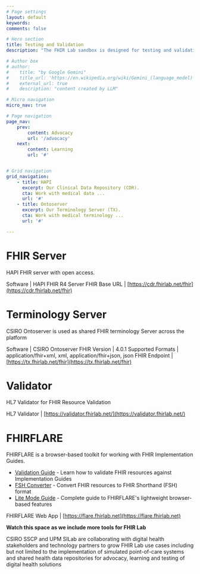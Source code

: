 ```yaml
---
# Page settings
layout: default
keywords:
comments: false

# Hero section
title: Testing and Validation
description: "The FHIR Lab sandbox is designed for testing and validation of standards-based digital health solutions. You can use the available resources below to test your applications and workflows. Please do not use or store real patient health information (PHI) or identifiable data. We strongly advice to use synthetic data exclusively for testing, validation, and learning."

# Author box
# author:
#    title: "by Google Gemini"
#    title_url: 'https://en.wikipedia.org/wiki/Gemini_(language_model)'
#    external_url: true
#    description: "content created by LLM"

# Micro navigation
micro_nav: true

# Page navigation
page_nav:
    prev:
        content: Advocacy
        url: '/advocacy'
    next:
        content: Learning
        url: '#'


# Grid navigation
grid_navigation:
    - title: HAPI
      excerpt: Our Clinical Data Repository (CDR).
      cta: Work with medical data ...
      url: '#'
    - title: Ontoserver
      excerpt: Our Terminology Server (TX).
      cta: Work with medical terminology ...
      url: '#'

---
```

# FHIR Server

   HAPI FHIR server with open access.

   Software | HAPI FHIR R4 Server
   FHIR Base URL | [https://cdr.fhirlab.net/fhir](https://cdr.fhirlab.net/fhir)
   

# Terminology Server

   CSIRO Ontoserver is used as shared FHIR terminology Server across the platform

   Software | CSIRO Ontoserver
   FHIR Version | 4.0.1
   Supported Formats | application/fhir+xml, xml, application/fhir+json, json
   FHIR Endpoint | [https://tx.fhirlab.net/fhir](https://tx.fhirlab.net/fhir)
    

# Validator

   HL7  Validator for FHIR Resource Validation

   HL7 Validator | [https://validator.fhirlab.net/](https://validator.fhirlab.net/)

# FHIRFLARE

   FHIRFLARE is a browser-based toolkit for working with FHIR Implementation Guides.

   - [Validation Guide](FHIRFLARE_Validation_Guide) - Learn how to validate FHIR resources against Implementation Guides
   - [FSH Converter](FHIRFLARE_FSH_Guide) - Convert FHIR resources to FHIR Shorthand (FSH) format
   - [Lite Mode Guide](FHIRFLARE_LiteMode_Guide) - Complete guide to FHIRFLARE's lightweight browser-based features

   FHIRFLARE Web App | [https://flare.fhirlab.net](https://flare.fhirlab.net)



<div class="callout callout--info">
<strong>Watch this space as we include more tools for FHIR Lab</strong>

<p>CSIRO SSCP and UPM SILab are collaborating with digital health stakeholders and technology partners to grow FHIR Lab use cases including but not limited to the implementation of simulated point-of-care systems and shared health data repositories for advocacy, learning and testing of digital health solutions</p> 
</div>
